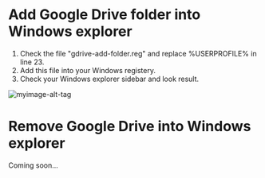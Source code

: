 # Add Google Drive folder into Windows explorer
1. Check the file "gdrive-add-folder.reg" and replace %USERPROFILE% in line 23.
2. Add this file into your Windows registery.
3. Check your Windows explorer sidebar and look result.

![myimage-alt-tag](https://github.com/tristted/gdrive/issues/1#issue-777531699)

# Remove Google Drive into Windows explorer
Coming soon...
